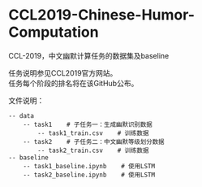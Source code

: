 # CCL2019-Chinese-Humor-Computation
CCL-2019，中文幽默计算任务的数据集及baseline  

任务说明参见CCL2019官方网站。  
任务每个阶段的排名将在该GitHub公布。  

文件说明：
```、
-- data
    -- task1    # 子任务一：生成幽默识别数据
        -- task1_train.csv    # 训练数据
    -- task2    # 子任务二：中文幽默等级划分数据
        -- task2_train.csv    # 训练数据
-- baseline
    -- task1_baseline.ipynb    # 使用LSTM
    -- task2_baseline.ipynb    # 使用LSTM
```
